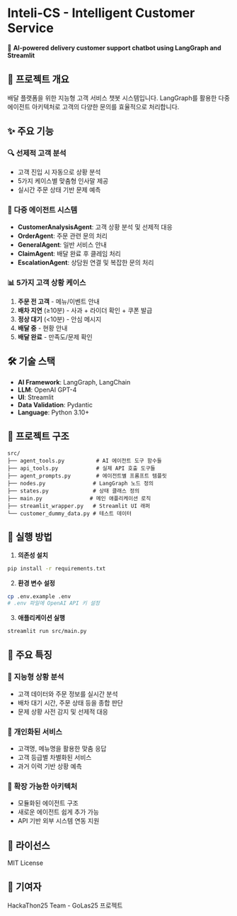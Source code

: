 # Inteli-CS - Intelligent Customer Service

🤖 **AI-powered delivery customer support chatbot using LangGraph and Streamlit**

## 🎯 프로젝트 개요

배달 플랫폼을 위한 지능형 고객 서비스 챗봇 시스템입니다. LangGraph를 활용한 다중 에이전트 아키텍처로 고객의 다양한 문의를 효율적으로 처리합니다.

## ✨ 주요 기능

### 🔍 **선제적 고객 분석**
- 고객 진입 시 자동으로 상황 분석
- 5가지 케이스별 맞춤형 인사말 제공
- 실시간 주문 상태 기반 문제 예측

### 🤖 **다중 에이전트 시스템**
- **CustomerAnalysisAgent**: 고객 상황 분석 및 선제적 대응
- **OrderAgent**: 주문 관련 문의 처리
- **GeneralAgent**: 일반 서비스 안내
- **ClaimAgent**: 배달 완료 후 클레임 처리
- **EscalationAgent**: 상담원 연결 및 복잡한 문의 처리

### 📊 **5가지 고객 상황 케이스**
1. **주문 전 고객** - 메뉴/이벤트 안내
2. **배차 지연** (≥10분) - 사과 + 라이더 확인 + 쿠폰 발급
3. **정상 대기** (<10분) - 안심 메시지
4. **배달 중** - 현황 안내
5. **배달 완료** - 만족도/문제 확인

## 🛠️ 기술 스택

- **AI Framework**: LangGraph, LangChain
- **LLM**: OpenAI GPT-4
- **UI**: Streamlit
- **Data Validation**: Pydantic
- **Language**: Python 3.10+

## 📁 프로젝트 구조

```
src/
├── agent_tools.py          # AI 에이전트 도구 함수들
├── api_tools.py            # 실제 API 호출 도구들
├── agent_prompts.py        # 에이전트별 프롬프트 템플릿
├── nodes.py               # LangGraph 노드 정의
├── states.py              # 상태 클래스 정의
├── main.py               # 메인 애플리케이션 로직
├── streamlit_wrapper.py   # Streamlit UI 래퍼
└── customer_dummy_data.py # 테스트 데이터
```

## 🚀 실행 방법

1. **의존성 설치**
```bash
pip install -r requirements.txt
```

2. **환경 변수 설정**
```bash
cp .env.example .env
# .env 파일에 OpenAI API 키 설정
```

3. **애플리케이션 실행**
```bash
streamlit run src/main.py
```

## 🎨 주요 특징

### 🧠 **지능형 상황 분석**
- 고객 데이터와 주문 정보를 실시간 분석
- 배차 대기 시간, 주문 상태 등을 종합 판단
- 문제 상황 사전 감지 및 선제적 대응

### 🎯 **개인화된 서비스**
- 고객명, 메뉴명을 활용한 맞춤 응답
- 고객 등급별 차별화된 서비스
- 과거 이력 기반 상황 예측

### 🔧 **확장 가능한 아키텍처**
- 모듈화된 에이전트 구조
- 새로운 에이전트 쉽게 추가 가능
- API 기반 외부 시스템 연동 지원

## 📝 라이선스

MIT License

## 👥 기여자

HackaThon25 Team - GoLas25 프로젝트